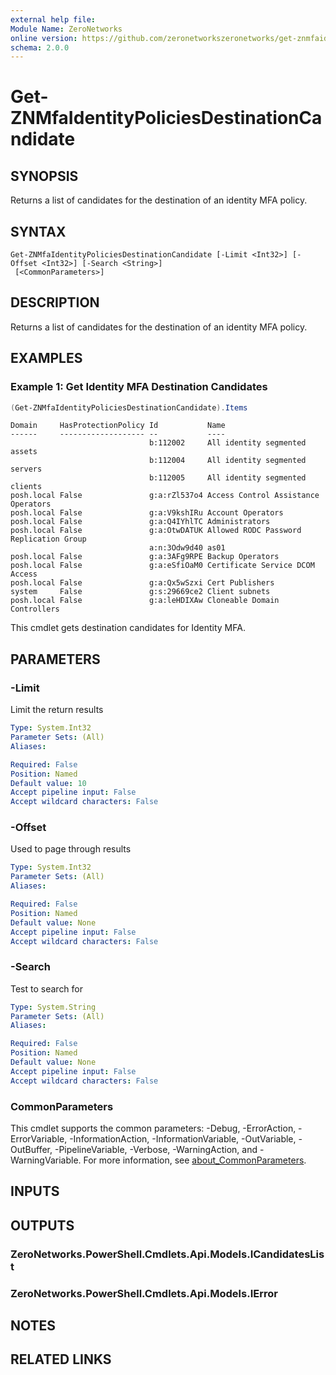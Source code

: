 ```yaml
---
external help file:
Module Name: ZeroNetworks
online version: https://github.com/zeronetworkszeronetworks/get-znmfaidentitypoliciesdestinationcandidate
schema: 2.0.0
---
```


# Get-ZNMfaIdentityPoliciesDestinationCandidate

## SYNOPSIS
Returns a list of candidates for the destination of an identity MFA policy.

## SYNTAX

```
Get-ZNMfaIdentityPoliciesDestinationCandidate [-Limit <Int32>] [-Offset <Int32>] [-Search <String>]
 [<CommonParameters>]
```

## DESCRIPTION
Returns a list of candidates for the destination of an identity MFA policy.

## EXAMPLES

### Example 1: Get Identity MFA Destination Candidates
```powershell
(Get-ZNMfaIdentityPoliciesDestinationCandidate).Items
```

```output
Domain     HasProtectionPolicy Id           Name
------     ------------------- --           ----
                               b:112002     All identity segmented assets
                               b:112004     All identity segmented servers
                               b:112005     All identity segmented clients
posh.local False               g:a:rZl537o4 Access Control Assistance Operators
posh.local False               g:a:V9kshIRu Account Operators
posh.local False               g:a:Q4IYhlTC Administrators
posh.local False               g:a:OtwDATUK Allowed RODC Password Replication Group
                               a:n:3Odw9d40 as01
posh.local False               g:a:3AFg9RPE Backup Operators
posh.local False               g:a:eSfiOaM0 Certificate Service DCOM Access
posh.local False               g:a:Qx5wSzxi Cert Publishers
system     False               g:s:29669ce2 Client subnets
posh.local False               g:a:leHDIXAw Cloneable Domain Controllers
```

This cmdlet gets destination candidates for Identity MFA.

## PARAMETERS

### -Limit
Limit the return results

```yaml
Type: System.Int32
Parameter Sets: (All)
Aliases:

Required: False
Position: Named
Default value: 10
Accept pipeline input: False
Accept wildcard characters: False
```

### -Offset
Used to page through results

```yaml
Type: System.Int32
Parameter Sets: (All)
Aliases:

Required: False
Position: Named
Default value: None
Accept pipeline input: False
Accept wildcard characters: False
```

### -Search
Test to search for

```yaml
Type: System.String
Parameter Sets: (All)
Aliases:

Required: False
Position: Named
Default value: None
Accept pipeline input: False
Accept wildcard characters: False
```

### CommonParameters
This cmdlet supports the common parameters: -Debug, -ErrorAction, -ErrorVariable, -InformationAction, -InformationVariable, -OutVariable, -OutBuffer, -PipelineVariable, -Verbose, -WarningAction, and -WarningVariable. For more information, see [about_CommonParameters](http://go.microsoft.com/fwlink/?LinkID=113216).

## INPUTS

## OUTPUTS

### ZeroNetworks.PowerShell.Cmdlets.Api.Models.ICandidatesList

### ZeroNetworks.PowerShell.Cmdlets.Api.Models.IError

## NOTES

## RELATED LINKS

